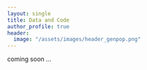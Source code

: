 ```yaml
---
layout: single
title: Data and Code
author_profile: true
header:
  image: "/assets/images/header_genpop.png"
---
```


 coming soon ...
